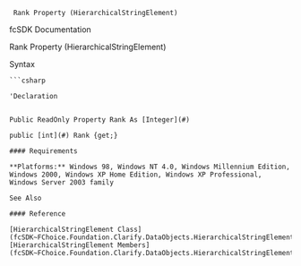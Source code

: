 ﻿     Rank Property (HierarchicalStringElement)                                                   

fcSDK Documentation

Rank Property (HierarchicalStringElement)

Syntax

```vbnet
```csharp

'Declaration
 

Public ReadOnly Property Rank As [Integer](#)

public [int](#) Rank {get;}

#### Requirements

**Platforms:** Windows 98, Windows NT 4.0, Windows Millennium Edition, Windows 2000, Windows XP Home Edition, Windows XP Professional, Windows Server 2003 family

See Also

#### Reference

[HierarchicalStringElement Class](fcSDK~FChoice.Foundation.Clarify.DataObjects.HierarchicalStringElement.md)  
[HierarchicalStringElement Members](fcSDK~FChoice.Foundation.Clarify.DataObjects.HierarchicalStringElement_members.md)
